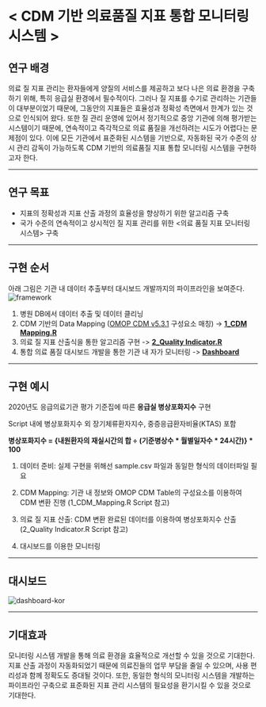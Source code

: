 
# < CDM 기반 의료품질 지표 통합 모니터링 시스템 >
## 연구 배경
의료 질 지표 관리는 환자들에게 양질의 서비스를 제공하고 보다 나은 의료 환경을 구축하기 위해, 특히 응급실 환경에서 필수적이다. 그러나 질 지표를 수기로 관리하는 기관들이 대부분이었기 때문에, 그동안의 지표들은 효율성과 정확성 측면에서 한계가 있는 것으로 인식되어 왔다. 또한 질 관리 운영에 있어서 정기적으로 중앙 기관에 의해 평가받는 시스템이기 때문에, 연속적이고 즉각적으로 의료 품질을 개선하려는 시도가 어렵다는 문제점이 있다. 이에 모든 기관에서 표준화된 시스템을 기반으로, 자동화된 국가 수준의 상시 관리 감독이 가능하도록 CDM 기반의 의료품질 지표 통합 모니터링 시스템을 구현하고자 한다.

---

## 연구 목표
- 지표의 정확성과 지표 산출 과정의 효율성을 향상하기 위한 알고리즘 구축
- 국가 수준의 연속적이고 상시적인 질 지표 관리를 위한 <의료 품질 지표 모니터링 시스템> 구축

---

## 구현 순서
아래 그림은 기관 내 데이터 추출부터 대시보드 개발까지의 파이프라인을 보여준다.
![framework](https://user-images.githubusercontent.com/28096343/117611251-21814080-b19e-11eb-96e7-5e8498877cbf.png)

1) 병원 DB에서 데이터 추출 및 데이터 클리닝
2) CDM 기반의 Data Mapping ([OMOP CDM v5.3.1](https://ohdsi.github.io/CommonDataModel/cdm531.html#omop_cdm_v531) 구성요소 매칭) -> [__1_CDM Mapping.R__](https://github.com/hong-sj/Digital_Health/blob/main/CDM/Dash_kor/1_CDM%20Mapping.R)
3) 의료 질 지표 산출식을 통한 알고리즘 구현 -> [__2_Quality Indicator.R__](https://github.com/hong-sj/Digital_Health/blob/main/CDM/Dash_kor/2_Quality%20Indicator.R)
4) 통합 의료 품질 대시보드 개발을 통한 기관 내 자가 모니터링 -> [__Dashboard__](https://monitoring-amia.herokuapp.com/)

---

## 구현 예시
2020년도 응급의료기관 평가 기준집에 따른 __응급실 병상포화지수__ 구현

Script 내에 병상포화지수 외 장기체류환자지수, 중증응급환자비율(KTAS) 포함

__병상포화지수 = {내원환자의 재실시간의 합 ÷ (기준병상수 * 월별일자수 * 24시간)} * 100__


1. 데이터 준비: 실제 구현을 위해선 sample.csv 파일과 동일한 형식의 데이터파일 필요

2. CDM Mapping: 기관 내 정보와 OMOP CDM Table의 구성요소를 이용하여 CDM 변환 진행 (1_CDM_Mapping.R Script 참고)

3. 의료 질 지표 산출: CDM 변환 완료된 데이터를 이용하여 병상포화지수 산출 (2_Quality Indicator.R Script 참고)

4. 대시보드를 이용한 모니터링

---
## 대시보드
![dashboard-kor](https://user-images.githubusercontent.com/28096343/117612731-a79e8680-b1a0-11eb-8d24-9ee3d14baf53.jpg)

---

## 기대효과
 모니터링 시스템 개발을 통해 의료 환경을 효율적으로 개선할 수 있을 것으로 기대한다. 지표 산출 과정이 자동화되었기 때문에 의료진들의 업무 부담을 줄일 수 있으며, 사용 편리성과 함께 정확도도 증대될 것이다.  또한, 동일한 형식의 모니터링 시스템을 개발하는 파이프라인 구축으로 표준화된 지표 관리 시스템의 필요성을 환기시킬 수 있을 것으로 기대한다.
 
